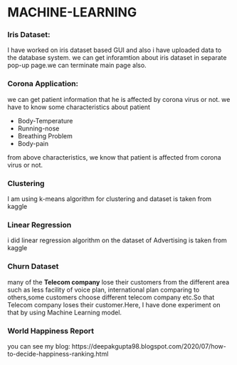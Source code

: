 # MACHINE-LEARNING
 <h3>Iris Dataset:</h3>
<p> I have worked on iris dataset based GUI and also i  have uploaded data to the database system. we can get inforamtion about iris dataset in separate pop-up page.we can terminate main page also.</p>

 <h3> Corona Application: </h3>
   <p>we can get patient information that he is affected by corona virus or not. we have to know  some characteristics about patient
      <ul>
       <li> Body-Temperature</li>
       <li> Running-nose </li>
       <li> Breathing Problem </li>
       <li> Body-pain </li>
       </ul>
    from above characteristics, we know that patient is affected from corona virus or not.
<h3> Clustering </h3>
 <p> I am using k-means algorithm for clustering and dataset is taken from kaggle</p>
<h3> Linear Regression </h3>
 <p> i did linear regression algorithm on the dataset of Advertising is taken from kaggle </p>
<h3> Churn Dataset </h3>
<p> many of the <b>Telecom company</b> lose their customers from the different area such as less facility of voice plan, international plan comparing to others,some customers choose different telecom company etc.So that Telecom company loses their customer.Here, I have done experiment on that by using Machine Learning model.</p>
<h3>World Happiness Report </h3>
<p>you can see my blog: https://deepakgupta98.blogspot.com/2020/07/how-to-decide-happiness-ranking.html </p>

